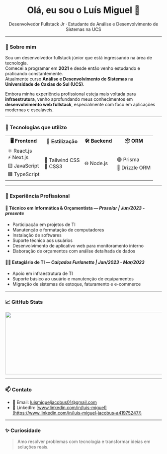 <h1 align="center">Olá, eu sou o Luís Miguel 👋</h1>

<p align="center">
  Desenvolvedor Fullstack Jr · Estudante de Análise e Desenvolvimento de Sistemas na UCS
</p>

---

### 🧠 Sobre mim

Sou um desenvolvedor fullstack júnior que está ingressando na área de tecnologia.  
Comecei a programar em **2021** e desde então venho estudando e praticando constantemente.  
Atualmente curso **Análise e Desenvolvimento de Sistemas** na **Universidade de Caxias do Sul (UCS)**.

Embora minha experiência profissional esteja mais voltada para **infraestrutura**, venho aprofundando meus conhecimentos em **desenvolvimento web fullstack**, especialmente com foco em aplicações modernas e escaláveis.

---

### 🔧 Tecnologias que utilizo

<table width="900">
  <tr padding="5" display="flex" flex-direction="column">
    <th>🖥️ Frontend</th>
    <th>🎨 Estilização</th>
    <th>🛠️ Backend</th>
    <th>📦 ORM</th>
  </tr>
  <tr padding="5">
    <td display="flex" flex-direction="column">
      ⚛️ React.js <br />
      ⚡ Next.js <br />
      🟨 JavaScript <br />
      🟦 TypeScript
    </td>
    <td display="flex" flex-direction="column">
      💨 Tailwind CSS <br />
      🎨 CSS3
    </td>
    <td display="flex" flex-direction="column">
      🌐 Node.js
    </td>
    <td display="flex" flex-direction="column">
      🟣 Prisma <br />
      🌱 Drizzle ORM
    </td>
  </tr>
</table>

---

### 💼 Experiência Profissional

#### 🏢 **Técnico em Informática & Orçamentista** — *Prosolar | Jun/2023 - presente*
- Participação em projetos de TI
- Manutenção e formatação de computadores
- Instalação de softwares
- Suporte técnico aos usuários
- Desenvolvimento de aplicativo web para monitoramento interno
- Elaboração de orçamentos com análise detalhada de dados

#### 🧑‍💼 **Estagiário de TI** — *Calçados Furlanetto | Jan/2023 - Mar/2023*
- Apoio em infraestrutura de TI
- Suporte básico ao usuário e manutenção de equipamentos
- Migração de sistemas de estoque, faturamento e e-commerce

---

### 📈 GitHub Stats

<div align="center">
  <img height="200" width="800" src="https://github-readme-stats.vercel.app/api?username=luismiguel&show_icons=true&theme=radical" />
</div>

---

### 📫 Contato

- 📧 Email: luismigueljacobus01@gmail.com
- 💼 LinkedIn: [www.linkedin.com/in/luis-miguel](https://www.linkedin.com/in/luis-miguel-jacobus-a41975247/)

---

### ✨ Curiosidade
> Amo resolver problemas com tecnologia e transformar ideias em soluções reais.

